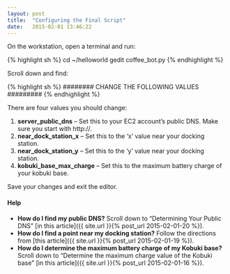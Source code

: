 ```yaml
---
layout: post
title:  "Configuring the Final Script"
date:   2015-02-01 13:46:22
---
```


On the workstation, open a terminal and run:

{% highlight sh %}
cd ~/helloworld
gedit coffee_bot.py
{% endhighlight %}

Scroll down and find:

{% highlight sh %}
######## CHANGE THE FOLLOWING VALUES #########
{% endhighlight %}

There are four values you should change:

1. **server_public_dns** – Set this to your EC2 account’s public DNS. Make sure you start with http://.
2. **near_dock_station_x** – Set this to the ‘x’ value near your docking station.
3. **near_dock_station_y** – Set this to the ‘y’ value near your docking station.
4. **kobuki_base_max_charge** – Set this to the maximum battery charge of your kobuki base.

Save your changes and exit the editor.

#### Help

* **How do I find my public DNS?** Scroll down to “Determining Your Public DNS” [in this article]({{ site.url }}{% post_url 2015-02-01-20 %}).
* **How do I find a point near my docking station?** Follow the directions from [this article]({{ site.url }}{% post_url 2015-02-01-19 %}).
* **How do I determine the maximum battery charge of my Kobuki base?** Scroll down to “Determine the maximum charge value of the Kobuki base” [in this article]({{ site.url }}{% post_url 2015-02-01-16 %}).

